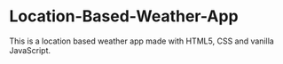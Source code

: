 # Location-Based-Weather-App
This is a location based weather app made with HTML5, CSS and vanilla JavaScript.
